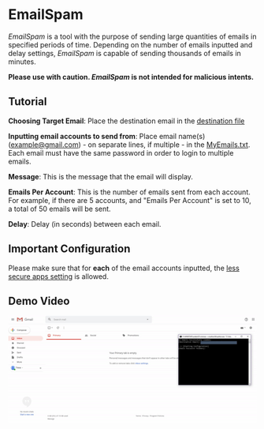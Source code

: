 # EmailSpam
*EmailSpam* is a tool with the purpose of sending large quantities of emails in specified periods of time. 
Depending on the number of emails inputted and delay settings, *EmailSpam* is capable of sending thousands of emails in minutes.

**Please use with caution. *EmailSpam* is not intended for malicious intents.**

## Tutorial
**Choosing Target Email**: Place the destination email in the [destination file](EmailSpam/Resources/Destination.txt)

**Inputting email accounts to send from**: Place email name(s) (example@gmail.com) - on separate lines, if multiple - in the [MyEmails.txt](EmailSpam/Resources/MyEmails.txt). Each email must have the same password in order to login to multiple emails.

**Message**: This is the message that the email will display.

**Emails Per Account**: This is the number of emails sent from each account. For example, if there are 5 accounts, and "Emails Per Account" is set to 10, a total of 50 emails will be sent.

**Delay**: Delay (in seconds) between each email.

## Important Configuration
Please make sure that for **each** of the email accounts inputted, the [less secure apps setting](https://myaccount.google.com/lesssecureapps) is allowed.


## Demo Video
![Alt Text](https://github.com/AlanChen4/EmailSpam/blob/master/EmailSpam/Resources/demo.gif)
